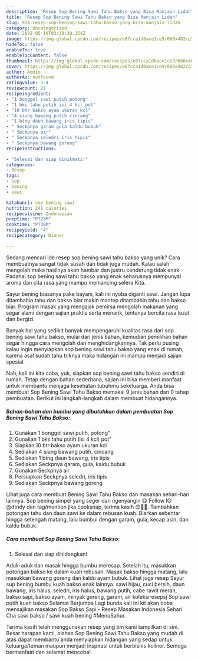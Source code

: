 ```yaml
---
description: "Resep Sop Bening Sawi Tahu Bakso yang Bisa Manjain Lidah"
title: "Resep Sop Bening Sawi Tahu Bakso yang Bisa Manjain Lidah"
slug: 974-resep-sop-bening-sawi-tahu-bakso-yang-bisa-manjain-lidah
category: Uncategorized
date: 2022-05-16T03:38:39.154Z
image: https://img-global.cpcdn.com/recipes/e87cca1d6ace1ce9/680x482cq70/sop-bening-sawi-tahu-bakso-foto-resep-utama.jpg
hideToc: false
enableToc: true
enableTocContent: false
thumbnail: https://img-global.cpcdn.com/recipes/e87cca1d6ace1ce9/680x482cq70/sop-bening-sawi-tahu-bakso-foto-resep-utama.jpg
cover: https://img-global.cpcdn.com/recipes/e87cca1d6ace1ce9/680x482cq70/sop-bening-sawi-tahu-bakso-foto-resep-utama.jpg
author: Admin
authorAv: notfound
ratingvalue: 3.4
reviewcount: 21
recipeingredient:
- "1 bonggol sawi putih potong"
- "1 bks tahu putih isi 4 kcl pot"
- "10 btr bakso ayam ukuran kcl"
- "4 siung bawang putih cincang"
- "1 btng daun bawang iris tipis"
- " Seckpnya garam gula kaldu bubuk"
- " Seckpnya air"
- " Seckpnya seledri iris tipis"
- " Seckpnya bawang goreng"
recipeinstructions:

- "Selesai dan siap dinikmati!"
categories:
- Resep
tags:
- sop
- bening
- sawi

katakunci: sop bening sawi 
nutrition: 241 calories
recipecuisine: Indonesian
preptime: "PT23M"
cooktime: "PT38M"
recipeyield: "4"
recipecategory: Dinner

---
```





Sedang mencari ide resep sop bening sawi tahu bakso yang unik? Cara membuatnya sangat tidak susah dan tidak juga mudah. Kalau salah mengolah maka hasilnya akan hambar dan justru cenderung tidak enak. Padahal sop bening sawi tahu bakso yang enak seharusnya mempunyai aroma dan cita rasa yang mampu memancing selera Kita.





Sayur bening biasanya pake bayam, kali ini nyoba diganti sawi. Jangan lupa ditambahin tahu dan bakso biar makin mantep ditambahin tahu dan bakso biar. Program masak yang mengajak pemirsa mengolah makanan yang segar alami dengan sajian praktis serta menarik, tentunya bercita rasa lezat dan bergizi.

Banyak hal yang sedikit banyak mempengaruhi kualitas rasa dari sop bening sawi tahu bakso, mulai dari jenis bahan, kemudian pemilihan bahan segar hingga cara mengolah dan menghidangkannya. Tak perlu pusing kalau ingin menyiapkan sop bening sawi tahu bakso yang enak di rumah, karena asal sudah tahu triknya maka hidangan ini mampu menjadi sajian spesial.






Nah, kali ini kita coba, yuk, siapkan sop bening sawi tahu bakso sendiri di rumah. Tetap dengan bahan sederhana, sajian ini bisa memberi manfaat untuk membantu menjaga kesehatan tubuhmu sekeluarga. Anda bisa membuat Sop Bening Sawi Tahu Bakso memakai 9 jenis bahan dan 0 tahap pembuatan. Berikut ini langkah-langkah dalam membuat hidangannya.

<!--inarticleads1-->

##### Bahan-bahan dan bumbu yang dibutuhkan dalam pembuatan Sop Bening Sawi Tahu Bakso:

1. Gunakan 1 bonggol sawi putih, potong&#34;
1. Gunakan 1 bks tahu putih (isi 4 kcl) pot&#34;
1. Siapkan 10 btr bakso ayam ukuran kcl
1. Sediakan 4 siung bawang putih, cincang
1. Sediakan 1 btng daun bawang, iris tipis
1. Sediakan  Seckpnya garam, gula, kaldu bubuk
1. Gunakan  Seckpnya air
1. Persiapkan  Seckpnya seledri, iris tipis
1. Sediakan  Seckpnya bawang goreng


Lihat juga cara membuat Bening Sawi Tahu Bakso dan masakan sehari-hari lainnya. Sop bening simpel yang seger dan ngenyangin 😋 Follow IG: @dtndy dan tag/mention jika cooksnap, terima kasih 😊🙏🏻. Tambahkan potongan tahu dan daun sawi ke dalam rebusan kuah. Biarkan sebentar hingga setengah matang, lalu bumbui dengan garam, gula, kecap asin, dan kaldu bubuk. 

<!--inarticleads2-->

##### Cara membuat Sop Bening Sawi Tahu Bakso:


1. Selesai dan siap dihidangkan!

Aduk-aduk dan masak hingga bumbu meresap. Setelah itu, masukkan potongan bakso ke dalam kuah rebusan. Masak bakso hingga matang, lalu masukkan bawang goreng dan kaldu ayam bubuk. Lihat juga resep Sayur sup bening bumbu kuah bakso enak lainnya. sawi hijau, cuci bersih, daun bawang, iris halus, seledri, iris halus, bawang putih, cabe rawit merah, bakso sapi, bakso ayam, minyak goreng, garam, air koleksiresepsj Sop sawi putih kuah bakso Selamat Berjumpa Lagi bunda kali ini kit akan coba mensajikan masakan Sop Bakso Sapi - Resep Masakan Indonesia Sehari. Cha sawi bakso / sawi kuah bening #MenuSahur. 

Terima kasih telah menggunakan resep yang tim kami tampilkan di sini. Besar harapan kami, olahan Sop Bening Sawi Tahu Bakso yang mudah di atas dapat membantu anda menyiapkan hidangan yang sedap untuk keluarga/teman maupun menjadi inspirasi untuk berbisnis kuliner. Semoga bermanfaat dan selamat mencoba!
